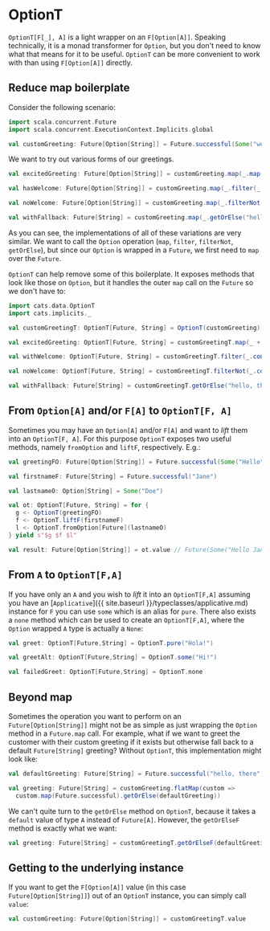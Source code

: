 # OptionT

`OptionT[F[_], A]` is a light wrapper on an `F[Option[A]]`. Speaking technically, it is a monad transformer for `Option`, but you don't need to know what that means for it to be useful. `OptionT` can be more convenient to work with than using `F[Option[A]]` directly.

## Reduce map boilerplate

Consider the following scenario:

```scala mdoc:silent
import scala.concurrent.Future
import scala.concurrent.ExecutionContext.Implicits.global

val customGreeting: Future[Option[String]] = Future.successful(Some("welcome back, Lola"))
```

We want to try out various forms of our greetings.

```scala mdoc:silent
val excitedGreeting: Future[Option[String]] = customGreeting.map(_.map(_ + "!"))

val hasWelcome: Future[Option[String]] = customGreeting.map(_.filter(_.contains("welcome")))

val noWelcome: Future[Option[String]] = customGreeting.map(_.filterNot(_.contains("welcome")))

val withFallback: Future[String] = customGreeting.map(_.getOrElse("hello, there!"))
```

As you can see, the implementations of all of these variations are very similar. We want to call the `Option` operation (`map`, `filter`, `filterNot`, `getOrElse`), but since our `Option` is wrapped in a `Future`, we first need to `map` over the `Future`.

`OptionT` can help remove some of this boilerplate. It exposes methods that look like those on `Option`, but it handles the outer `map` call on the `Future` so we don't have to:

```scala mdoc:silent:nest
import cats.data.OptionT
import cats.implicits._

val customGreetingT: OptionT[Future, String] = OptionT(customGreeting)

val excitedGreeting: OptionT[Future, String] = customGreetingT.map(_ + "!")

val withWelcome: OptionT[Future, String] = customGreetingT.filter(_.contains("welcome"))

val noWelcome: OptionT[Future, String] = customGreetingT.filterNot(_.contains("welcome"))

val withFallback: Future[String] = customGreetingT.getOrElse("hello, there!")
```

## From `Option[A]` and/or `F[A]` to `OptionT[F, A]`

Sometimes you may have an `Option[A]` and/or `F[A]` and want to *lift* them into an `OptionT[F, A]`. For this purpose `OptionT` exposes two useful methods, namely `fromOption` and `liftF`, respectively. E.g.:

```scala mdoc:silent
val greetingFO: Future[Option[String]] = Future.successful(Some("Hello"))

val firstnameF: Future[String] = Future.successful("Jane")

val lastnameO: Option[String] = Some("Doe")

val ot: OptionT[Future, String] = for {
  g <- OptionT(greetingFO)
  f <- OptionT.liftF(firstnameF)
  l <- OptionT.fromOption[Future](lastnameO)
} yield s"$g $f $l"

val result: Future[Option[String]] = ot.value // Future(Some("Hello Jane Doe"))

```

## From `A` to `OptionT[F,A]`

If you have only an `A` and you wish to *lift* it into an `OptionT[F,A]` assuming you have an [`Applicative`]({{ site.baseurl }}/typeclasses/applicative.md) instance for `F` you can use `some` which is an alias for `pure`. There also exists a `none` method which can be used to create an `OptionT[F,A]`, where the `Option` wrapped `A` type is actually a `None`:

```scala mdoc:silent
val greet: OptionT[Future,String] = OptionT.pure("Hola!")

val greetAlt: OptionT[Future,String] = OptionT.some("Hi!")

val failedGreet: OptionT[Future,String] = OptionT.none

```


## Beyond map

Sometimes the operation you want to perform on an `Future[Option[String]]` might not be as simple as just wrapping the `Option` method in a `Future.map` call. For example, what if we want to greet the customer with their custom greeting if it exists but otherwise fall back to a default `Future[String]` greeting? Without `OptionT`, this implementation might look like:

```scala mdoc:silent
val defaultGreeting: Future[String] = Future.successful("hello, there")

val greeting: Future[String] = customGreeting.flatMap(custom =>
  custom.map(Future.successful).getOrElse(defaultGreeting))
```

We can't quite turn to the `getOrElse` method on `OptionT`, because it takes a `default` value of type `A` instead of `Future[A]`. However, the `getOrElseF` method is exactly what we want:

```scala mdoc:silent:nest
val greeting: Future[String] = customGreetingT.getOrElseF(defaultGreeting)
```

## Getting to the underlying instance

If you want to get the `F[Option[A]]` value (in this case `Future[Option[String]]`) out of an `OptionT` instance, you can simply call  `value`:

```scala mdoc:silent:nest
val customGreeting: Future[Option[String]] = customGreetingT.value
```
